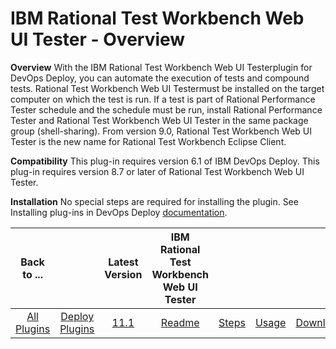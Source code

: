 
# IBM Rational Test Workbench Web UI Tester - Overview


**Overview** With the IBM Rational Test Workbench Web UI Testerplugin for DevOps Deploy, you can automate the execution of tests and compound tests. Rational Test Workbench Web UI Testermust be installed on the target computer on which the test is run. If a test is part of Rational Performance Tester schedule and the schedule must be run, install Rational Performance Tester and Rational Test Workbench Web UI Tester in the same package group (shell-sharing). From version 9.0, Rational Test Workbench Web UI Tester is the new name for Rational Test Workbench Eclipse Client.

**Compatibility** This plug-in requires version 6.1 of IBM DevOps Deploy. This plug-in requires version 8.7 or later of Rational Test Workbench Web UI Tester.

**Installation** No special steps are required for installing the plugin. See Installing plug-ins in DevOps Deploy [documentation](https://community.ibm.com/community/user/wasdevops/blogs/laurel-dickson-bull1/2022/06/13/install-plugins).


|Back to ...||Latest Version|IBM Rational Test Workbench Web UI Tester ||||
| :---: | :---: | :---: | :---: | :---: | :---: | :---: |
|[All Plugins](../../index.md)|[Deploy Plugins](../README.md)|[11.1](https://raw.githubusercontent.com/UrbanCode/IBM-UCD-PLUGINS/main/files/RFT-WebUI-UCD/RFT-UCD-UITest-11.1.zip)|[Readme](README.md)|[Steps](steps.md)|[Usage](usage.md)|[Downloads](downloads.md)|
